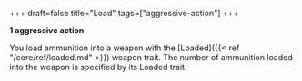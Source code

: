 +++
draft=false
title="Load"
tags=["aggressive-action"]
+++

**1 aggressive action**

You load ammunition into a weapon with the [Loaded]({{< ref "/core/ref/loaded.md" >}}) weapon trait. The number of ammunition loaded into the weapon is specified by its Loaded trait.

